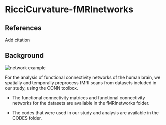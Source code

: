 # RicciCurvature-fMRInetworks

## References

Add citation

## Background

![network example](https://github.com/asamallab/RicciCurvature-fMRInetworks/blob/main/readme_image.png)

For the analysis of functional connectivity networks of the human brain, we spatially and temporally preprocess fMRI scans from datasets included in our study, using the CONN toolbox. 
* The functional connectivity matrices and functional connectivity networks for the datasets are available in the fMRInetworks folder.

* The codes that were used in our study and analysis are available in the CODES folder.
